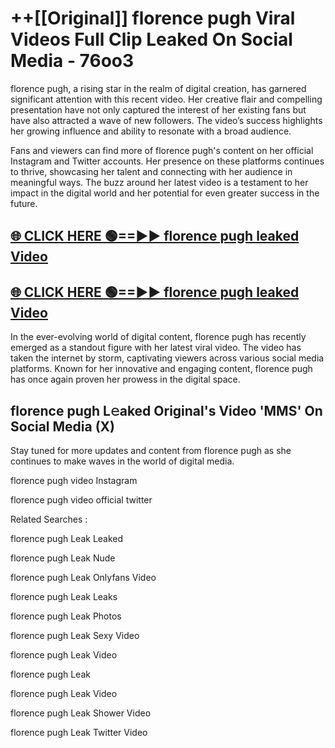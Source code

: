 # ++[[Original]] florence pugh Viral Videos Full Clip Leaked On Social Media - 76oo3<br>

florence pugh, a rising star in the realm of digital creation, has garnered significant attention with this recent video. Her creative flair and compelling presentation have not only captured the interest of her existing fans but have also attracted a wave of new followers. The video’s success highlights her growing influence and ability to resonate with a broad audience.

Fans and viewers can find more of florence pugh's content on her official Instagram and Twitter accounts. Her presence on these platforms continues to thrive, showcasing her talent and connecting with her audience in meaningful ways. The buzz around her latest video is a testament to her impact in the digital world and her potential for even greater success in the future.


## [🌐 CLICK HERE 🟢==►► florence pugh leaked Video ](https://onlyclips.site?title=florence_pugh&ref=git)

## [🌐 CLICK HERE 🟢==►► florence pugh leaked Video ](https://onlyclips.site?title=florence_pugh&ref=git)


In the ever-evolving world of digital content, florence pugh has recently emerged as a standout figure with her latest viral video. The video has taken the internet by storm, captivating viewers across various social media platforms. Known for her innovative and engaging content, florence pugh has once again proven her prowess in the digital space.



## florence pugh L𝚎aked Original's Video 'MMS' On Social Media (X)


Stay tuned for more updates and content from florence pugh as she continues to make waves in the world of digital media.

florence pugh video Instagram

florence pugh video official twitter


Related Searches :

florence pugh Leak Leaked

florence pugh Leak Nude

florence pugh Leak Onlyfans Video

florence pugh Leak Leaks

florence pugh Leak Photos

florence pugh Leak Sexy Video

florence pugh Leak Video

florence pugh Leak

florence pugh Leak Video

florence pugh Leak Shower Video

florence pugh Leak Twitter Video

